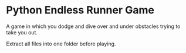 # Python Endless Runner Game

A game in which you dodge and dive over and under obstacles trying to take you out.

Extract all files into one folder before playing.
